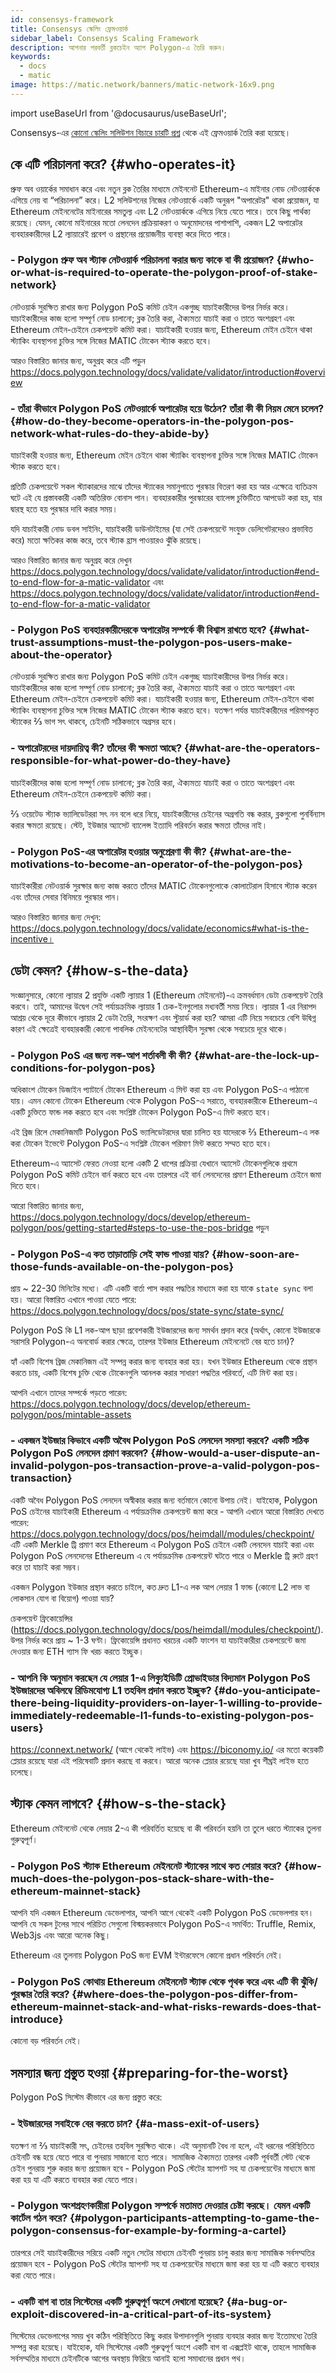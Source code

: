 ```yaml
---
id: consensys-framework
title: Consensys স্কেলিং ফ্রেমওয়ার্ক
sidebar_label: Consensys Scaling Framework
description: আপনার পরবর্তী ব্লকচেইন অ্যাপ Polygon-এ তৈরি করুন।
keywords:
  - docs
  - matic
image: https://matic.network/banners/matic-network-16x9.png
---
```

import useBaseUrl from '@docusaurus/useBaseUrl';

Consensys-এর [কোনো স্কেলিং সলিউশন বিচারে চারটি প্রশ্ন](https://consensys.net/?p=19015&preview=true&_thumbnail_id=19017) থেকে এই ফ্রেমওয়ার্ক তৈরি করা হয়েছে।

## কে এটি পরিচালনা করে? {#who-operates-it}
প্রুফ অব ওয়ার্কের সমাধান করে এবং নতুন ব্লক তৈরির মাধ্যমে মেইননেট Ethereum-এ মাইনার নোড নেটওয়ার্ককে এগিয়ে নেয় বা “পরিচালনা” করে। L2 সলিউশনের নিজের নেটওয়ার্কে একটি অনুরূপ "অপারেটর" থাকা প্রয়োজন, যা Ethereum মেইননেটের মাইনারের সমতুল্য এবং L2 নেটওয়ার্ককে এগিয়ে নিয়ে যেতে পারে। তবে কিছু পার্থক্য রয়েছে। যেমন, কোনো মাইনারের মতো লেনদেন প্রক্রিয়াকরণ ও অনুমোদনের পাশাপাশি, একজন L2 অপারেটর ব্যবহারকারীদের L2 ল্যায়ারেই প্রবেশ ও প্রস্থানের প্রয়োজনীয় ব্যবস্থা করে দিতে পারে।

### - Polygon প্রুফ অব স্ট্যাক নেটওয়ার্ক পরিচালনা করার জন্য কাকে বা কী প্রয়োজন? {#who-or-what-is-required-to-operate-the-polygon-proof-of-stake-network}

নেটওয়ার্ক সুরক্ষিত রাখার জন্য Polygon PoS কমিট চেইন একগুচ্ছ যাচাইকারীদের উপর নির্ভর করে। যাচাইকারীদের কাজ হলো সম্পূর্ণ নোড চালানো; ব্লক তৈরি করা, ঐক্যমত্য যাচাই করা ও তাতে অংশগ্রহণ এবং Ethereum মেইন-চেইনে চেকপয়েন্ট কমিট করা। যাচাইকারী হওয়ার জন্য, Ethereum মেইন চেইনে থাকা স্ট্যাকিং ব্যবস্থাপনা চুক্তির সঙ্গে নিজের MATIC টোকেন স্ট্যাক করতে হবে।

আরও বিস্তারিত জানার জন্য, অনুগ্রহ করে এটি পড়ুন https://docs.polygon.technology/docs/validate/validator/introduction#overview

### - তাঁরা কীভাবে Polygon PoS নেটওয়ার্কে অপারেটর হয়ে উঠেন? তাঁরা কী কী নিয়ম মেনে চলেন? {#how-do-they-become-operators-in-the-polygon-pos-network-what-rules-do-they-abide-by}

যাচাইকারী হওয়ার জন্য, Ethereum মেইন চেইনে থাকা স্ট্যাকিং ব্যবস্থাপনা চুক্তির সঙ্গে নিজের MATIC টোকেন স্ট্যাক করতে হবে।

প্রতিটি চেকপয়েন্টে সকল স্ট্যাকারদের মাঝে তাঁদের স্ট্যাকের সমানুপাতে পুরস্কার বিতরণ করা হয় আর এক্ষেত্রে ব্যতিক্রম ঘটে এই যে প্রস্তাবকারী একটি অতিরিক্ত বোনাস পান। ব্যবহারকারীর পুরস্কারের ব্যালেন্স চুক্তিটিতে আপডেট করা হয়, যার দ্বারস্থ হতে হয় পুরস্কার দাবি করার সময়।

যদি যাচাইকারী নোড ডবল সাইনিং, যাচাইকারী ডাউনটাইমের (যা সেই চেকপয়েন্টে সংযুক্ত ডেলিগেটরদেরও প্রভাবিত করে) মতো ক্ষতিকর কাজ করে, তবে স্ট্যাক হ্রাস পাওয়ারও ঝুঁকি রয়েছে।

আরও বিস্তারিত জানার জন্য অনুগ্রহ করে দেখুন https://docs.polygon.technology/docs/validate/validator/introduction#end-to-end-flow-for-a-matic-validator এবং https://docs.polygon.technology/docs/validate/validator/introduction#end-to-end-flow-for-a-matic-validator


### - Polygon PoS ব্যবহারকারীদেরকে অপারেটর সম্পর্কে কী বিশ্বাস রাখতে হবে? {#what-trust-assumptions-must-the-polygon-pos-users-make-about-the-operator}

নেটওয়ার্ক সুরক্ষিত রাখার জন্য Polygon PoS কমিট চেইন একগুচ্ছ যাচাইকারীদের উপর নির্ভর করে। যাচাইকারীদের কাজ হলো সম্পূর্ণ নোড চালানো; ব্লক তৈরি করা, ঐক্যমত্য যাচাই করা ও তাতে অংশগ্রহণ এবং Ethereum মেইন-চেইনে চেকপয়েন্ট কমিট করা। যাচাইকারী হওয়ার জন্য, Ethereum মেইন-চেইনে থাকা স্ট্যাকিং ব্যবস্থাপনা চুক্তির সঙ্গে নিজের MATIC টোকেন স্ট্যাক করতে হবে। যতক্ষণ পর্যন্ত যাচাইকারীদের পরিমাপকৃত স্ট্যাকের ⅔ ভাগ সৎ থাকবে, চেইনটি সঠিকভাবে অগ্রসর হবে।

### - অপারেটরদের দায়দায়িত্ব কী? তাঁদের কী ক্ষমতা আছে? {#what-are-the-operators-responsible-for-what-power-do-they-have}

যাচাইকারীদের কাজ হলো সম্পূর্ণ নোড চালানো; ব্লক তৈরি করা, ঐক্যমত্য যাচাই করা ও তাতে অংশগ্রহণ এবং Ethereum মেইন-চেইনে চেকপয়েন্ট কমিট করা।

⅔ ওয়েটেড স্ট্যাক ভ্যালিডেটররা সৎ নন বলে ধরে নিয়ে, যাচাইকারীদের চেইনের অগ্রগতি বন্ধ করার, ব্লকগুলো পুনর্বিন্যাস করার ক্ষমতা রয়েছে। স্টেট, ইউজার অ্যাসেট ব্যালেন্স ইত্যাদি পরিবর্তন করার ক্ষমতা তাঁদের নাই।

### - Polygon PoS-এর অপারেটর হওয়ার অনুপ্রেরণা কী কী? {#what-are-the-motivations-to-become-an-operator-of-the-polygon-pos}

যাচাইকারীরা নেটওয়ার্ক সুরক্ষার জন্য কাজ করতে তাঁদের MATIC টোকেনগুলোকে কোলাটেরাল হিসাবে স্ট্যাক করেন এবং তাঁদের সেবার বিনিময়ে পুরস্কার পান।

আরও বিস্তারিত জানার জন্য দেখুন: https://docs.polygon.technology/docs/validate/economics#what-is-the-incentive।

## ডেটা কেমন? {#how-s-the-data}
সংজ্ঞানুসারে, কোনো ল্যায়ার 2 প্রযুক্তি একটি ল্যায়ার 1 (Ethereum মেইননেট)-এ ক্রমবর্ধমান ডেটা চেকপয়েন্ট তৈরি করবে। তাই, আমাদের উদ্বেগ সেই পর্যায়ক্রমিক ল্যায়ার 1 চেক-ইনগুলোর মধ্যবর্তী সময় নিয়ে। ল্যায়ার 1 এর নিরাপদ আশ্রয় থেকে দূরে কীভাবে ল্যায়ার 2 ডেটা তৈরি, সংরক্ষণ এবং স্টুয়ার্ড করা হয়? আমরা এটি নিয়ে সবচেয়ে বেশি উদ্বিগ্ন কারণ এই ক্ষেত্রেই ব্যবহারকারী কোনো পাবলিক মেইননেটের আস্থাবিহীন সুরক্ষা থেকে সবচেয়ে দূরে থাকে।

### - Polygon PoS এর জন্য লক-আপ শর্তাবলী কী কী? {#what-are-the-lock-up-conditions-for-polygon-pos}

অধিকাংশ টোকেন ডিজাইন প্যাটার্নে টোকেন Ethereum এ মিন্ট করা হয় এবং Polygon PoS-এ পাঠানো যায়। এমন কোনো টোকেন Ethereum থেকে Polygon PoS-এ সরাতে, ব্যবহারকারীকে Ethereum-এ একটি চুক্তিতে ফান্ড লক করতে হবে এবং সংশ্লিষ্ট টোকেন Polygon PoS-এ মিন্ট করতে হবে।

এই ব্রিজ রিলে মেকানিজমটি Polygon PoS ভ্যালিডেটরদের দ্বারা চালিত হয় যাদেরকে ⅔ Ethereum-এ লক করা টোকেন ইভেন্টে Polygon PoS-এ সংশ্লিষ্ট টোকেন পরিমাণ মিন্ট করতে সম্মত হতে হবে।

Ethereum-এ অ্যাসেট ফেরত নেওয়া হলো একটি 2 ধাপের প্রক্রিয়া যেখানে অ্যাসেট টোকেনগুলিকে প্রথমে Polygon PoS কমিট চেইনে বার্ন করতে হবে এবং তারপরে এই বার্ন লেনদেনের প্রমাণ Ethereum চেইনে জমা দিতে হবে।


আরো বিস্তারিত জানার জন্য, https://docs.polygon.technology/docs/develop/ethereum-polygon/pos/getting-started#steps-to-use-the-pos-bridge পড়ুন

### - Polygon PoS-এ কত তাড়াতাড়ি সেই ফান্ড পাওয়া যায়? {#how-soon-are-those-funds-available-on-the-polygon-pos}

প্রায় ~ 22-30 মিনিটের মধ্যে। এটি একটি বার্তা পাস করার পদ্ধতির মাধ্যমে করা হয় যাকে `state sync` বলা হয়। আরো বিস্তারিত এখানে পাওয়া যেতে পারে: https://docs.polygon.technology/docs/pos/state-sync/state-sync/

Polygon PoS কি L1 লক-আপ ছাড়া প্রবেশকারী ইউজারদের জন্য সমর্থন প্রদান করে (অর্থাৎ, কোনো ইউজারকে সরাসরি Polygon-এ অনবোর্ড করার ক্ষেত্রে, তারপর ইউজার Ethereum মেইননেটে বের হতে চান)?

হ্যাঁ একটি বিশেষ ব্রিজ মেকানিজম এই সম্পন্ন করার জন্য ব্যবহার করা হয়। যখন ইউজার Ethereum থেকে প্রস্থান করতে চায়, একটি বিশেষ চুক্তি থেকে টোকেনগুলি আনলক করার সাধারণ পদ্ধতির পরিবর্তে, এটি মিন্ট করা হয়।

আপনি এখানে তাদের সম্পর্কে পড়তে পারেন: https://docs.polygon.technology/docs/develop/ethereum-polygon/pos/mintable-assets

### - একজন ইউজার কিভাবে একটি অবৈধ Polygon PoS লেনদেন সমস্যা করবে? একটি সঠিক Polygon PoS লেনদেন প্রমাণ করবেন? {#how-would-a-user-dispute-an-invalid-polygon-pos-transaction-prove-a-valid-polygon-pos-transaction}

একটি অবৈধ Polygon PoS লেনদেন অস্বীকার করার জন্য বর্তমানে কোনো উপায় নেই। যাইহোক, Polygon PoS চেইনের যাচাইকারী Ethereum এ পর্যায়ক্রমিক চেকপয়েন্ট জমা করে - আপনি এখানে আরো বিস্তারিত দেখতে পারেন: https://docs.polygon.technology/docs/pos/heimdall/modules/checkpoint/
এটি একটি Merkle ট্রি প্রমাণ করে Ethereum এ Polygon PoS চেইনে একটি লেনদেন যাচাই করা এবং Polygon PoS লেনদেনের Ethereum এ যে পর্যায়ক্রমিক চেকপয়েন্ট ঘটতে পারে ও Merkle ট্রি রুটে গ্রহণ করে তা যাচাই করা সম্ভব।

একজন Polygon ইউজার প্রস্থান করতে চাইলে, কত দ্রুত L1-এ লক আপ লেয়ার 1 ফান্ড (কোনো L2 লাভ বা লোকসান যোগ বা বিয়োগ) পাওয়া যায়?

চেকপয়েন্ট ফ্রিকোয়েন্সির (https://docs.polygon.technology/docs/pos/heimdall/modules/checkpoint/). উপর নির্ভর করে প্রায় ~ 1-3 ঘণ্টা। ফ্রিকোয়েন্সি প্রধানত খরচের একটি ফাংশন যা যাচাইকারীরা চেকপয়েন্টে জমা দেওয়ার জন্য ETH গ্যাস ফি খরচ করতে ইচ্ছুক।

### - আপনি কি অনুমান করছেন যে লেয়ার 1-এ লিক্যুইডিটি প্রোভাইডার বিদ্যমান Polygon PoS ইউজারদের অবিলম্বে রিডিমযোগ্য L1 তহবিল প্রদান করতে ইচ্ছুক? {#do-you-anticipate-there-being-liquidity-providers-on-layer-1-willing-to-provide-immediately-redeemable-l1-funds-to-existing-polygon-pos-users}

https://connext.network/ (আগে থেকেই লাইভ) এবং https://biconomy.io/ এর মতো কয়েকটি প্লেয়ার রয়েছে যারা এই পরিষেবাটি প্রদান করছে বা করবে। আরো অনেক প্লেয়ার রয়েছে যারা খুব শীঘ্রই লাইভ হতে চলেছে।

## স্ট্যাক কেমন লাগবে? {#how-s-the-stack}
Ethereum মেইননেট থেকে লেয়ার 2-এ কী পরিবর্তিত হয়েছে বা কী পরিবর্তন হয়নি তা তুলে ধরতে স্ট্যাকের তুলনা গুরুত্বপূর্ণ।

### - Polygon PoS স্ট্যাক Ethereum মেইননেট স্ট্যাকের সাথে কত শেয়ার করে? {#how-much-does-the-polygon-pos-stack-share-with-the-ethereum-mainnet-stack}

আপনি যদি একজন Ethereum ডেভেলাপার, আপনি আগে থেকেই একটি Polygon PoS ডেভেলপার হন। আপনি যে সকল টুলের সাথে পরিচিত সেগুলো বিস্ময়করভাবে Polygon PoS-এ সমর্থিত: Truffle, Remix, Web3js এবং আরো অনেক কিছু।

Ethereum এর তুলনায় Polygon PoS জন্য EVM ইন্টারফেসে কোনো প্রধান পরিবর্তন নেই।

### -  Polygon PoS কোথায় Ethereum মেইননেট স্ট্যাক থেকে পৃথক করে এবং এটি কী ঝুঁকি/পুরস্কার তৈরি করে? {#where-does-the-polygon-pos-differ-from-ethereum-mainnet-stack-and-what-risks-rewards-does-that-introduce}

কোনো বড় পরিবর্তন নেই।

## সমস্যার জন্য প্রস্তুত হওয়া {#preparing-for-the-worst}
Polygon PoS সিস্টেম কীভাবে এর জন্য প্রস্তুত করে:

### - ইউজারদের সবাইকে বের করতে চান? {#a-mass-exit-of-users}

যতক্ষণ না ⅔ যাচাইকারী সৎ, চেইনের তহবিল সুরক্ষিত থাকে। এই অনুমানটি বৈধ না হলে, এই ধরনের পরিস্থিতিতে চেইনটি বন্ধ হয়ে যেতে পারে বা পুনরায় সাজানো হতে পারে। সামাজিক ঐক্যমত্য তারপর একটি পূর্ববর্তী স্টেট থেকে চেইন পুনরায় শুরু করার জন্য প্রয়োজন হবে - Polygon PoS স্টেটের স্ন্যাপশট সহ যা চেকপয়েন্টের মাধ্যমে জমা করা হয় যা এটি করতে ব্যবহার করা যেতে পারে।

### - Polygon অংশগ্রহণকারীরা Polygon সম্পর্কে মতামত দেওয়ার চেষ্টা করছে। যেমন একটি কার্টেল গঠন করে? {#polygon-participants-attempting-to-game-the-polygon-consensus-for-example-by-forming-a-cartel}

তারপরে সেই যাচাইকারীদের সরিয়ে একটি নতুন সেটের মাধ্যমে চেইনটি পুনরায় চালু করার জন্য সামাজিক সর্বসম্মতির প্রয়োজন হবে - Polygon PoS স্টেটের স্ন্যাপশট সহ যা চেকপয়েন্টের মাধ্যমে জমা করা হয় যা এটি করতে ব্যবহার করা যেতে পারে।


### - একটি বাগ বা তার সিস্টেমের একটি গুরুত্বপূর্ণ অংশে দেখানো হয়েছে? {#a-bug-or-exploit-discovered-in-a-critical-part-of-its-system}

সিস্টেমের ডেভেলাপের সময় খুব কঠিন পরিস্থিতিতে কিছু করার উপাদানগুলি পুনরায় ব্যবহার করার জন্য ইতোমধ্যে তৈরি সম্পন্ন করা হয়েছে। যাইহোক, যদি সিস্টেমের একটি গুরুত্বপূর্ণ অংশে একটি বাগ বা এক্সপ্লইট থাকে, তাহলে সামাজিক সর্বসম্মতির মাধ্যমে চেইনটিকে আগের অবস্থায় ফিরিয়ে আনাই হলো সমাধানের প্রধান পথ।
